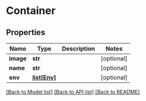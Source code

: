 # Container

## Properties
Name | Type | Description | Notes
------------ | ------------- | ------------- | -------------
**image** | **str** |  | [optional] 
**name** | **str** |  | [optional] 
**env** | [**list[Env]**](Env.md) |  | [optional] 

[[Back to Model list]](../README.md#documentation-for-models) [[Back to API list]](../README.md#documentation-for-api-endpoints) [[Back to README]](../README.md)


